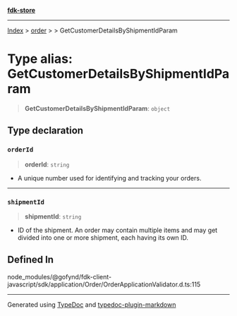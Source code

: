 [**fdk-store**](../../../README.md)
***

[Index](../../../API.md) > [order](../../README.md) > [<internal>](../README.md) > GetCustomerDetailsByShipmentIdParam

# Type alias: GetCustomerDetailsByShipmentIdParam

> **GetCustomerDetailsByShipmentIdParam**: `object`

## Type declaration

### `orderId`

> **orderId**: `string`

- A unique number used for identifying and
tracking your orders.

***

### `shipmentId`

> **shipmentId**: `string`

- ID of the shipment. An order may contain
multiple items and may get divided into one or more shipment, each having
its own ID.

## Defined In

node\_modules/@gofynd/fdk-client-javascript/sdk/application/Order/OrderApplicationValidator.d.ts:115

***
Generated using [TypeDoc](https://typedoc.org/) and [typedoc-plugin-markdown](https://www.npmjs.com/package/typedoc-plugin-markdown)
